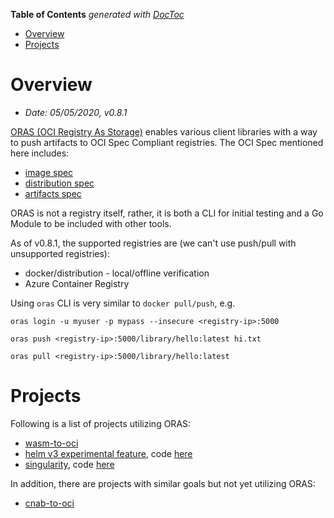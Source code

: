 <!-- START doctoc generated TOC please keep comment here to allow auto update -->
<!-- DON'T EDIT THIS SECTION, INSTEAD RE-RUN doctoc TO UPDATE -->
**Table of Contents**  *generated with [DocToc](https://github.com/thlorenz/doctoc)*

- [Overview](#overview)
- [Projects](#projects)

<!-- END doctoc generated TOC please keep comment here to allow auto update -->

# Overview

- *Date: 05/05/2020, v0.8.1*

[ORAS (OCI Registry As Storage)](https://github.com/deislabs/oras) enables various client libraries
with a way to push artifacts to OCI Spec Compliant registries. The OCI Spec mentioned here includes:
- [image spec](https://github.com/opencontainers/image-spec)
- [distribution spec](https://github.com/opencontainers/distribution-spec/)
- [artifacts spec](https://github.com/opencontainers/artifacts)

ORAS is not a registry itself, rather, it is both a CLI for initial testing and a Go Module to be
included with other tools.

As of v0.8.1, the supported registries are (we can't use push/pull with unsupported registries):
- docker/distribution - local/offline verification
- Azure Container Registry

Using `oras` CLI is very similar to `docker pull/push`, e.g.

```
oras login -u myuser -p mypass --insecure <registry-ip>:5000

oras push <registry-ip>:5000/library/hello:latest hi.txt

oras pull <registry-ip>:5000/library/hello:latest
```

# Projects

Following is a list of projects utilizing ORAS:

- [wasm-to-oci](https://github.com/engineerd/wasm-to-oci)
- [helm v3 experimental feature](https://v3.helm.sh/docs/topics/registries/), code [here](https://github.com/helm/helm/tree/v3.2.0/internal/experimental/registry)
- [singularity](https://sylabs.io/guides/3.1/user-guide/cli/singularity_push.html), code [here](https://github.com/sylabs/singularity/tree/4dd6353b71229c5afcf00053237c79d68ab7d1e0/internal/pkg/client/oras)

In addition, there are projects with similar goals but not yet utilizing ORAS:
- [cnab-to-oci](https://github.com/cnabio/cnab-to-oci)
